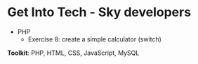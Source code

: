 # Get Into Tech - Sky developers

- PHP
  - Exercise 8: create a simple calculator (switch)


**Toolkit**: PHP, HTML, CSS, JavaScript, MySQL
